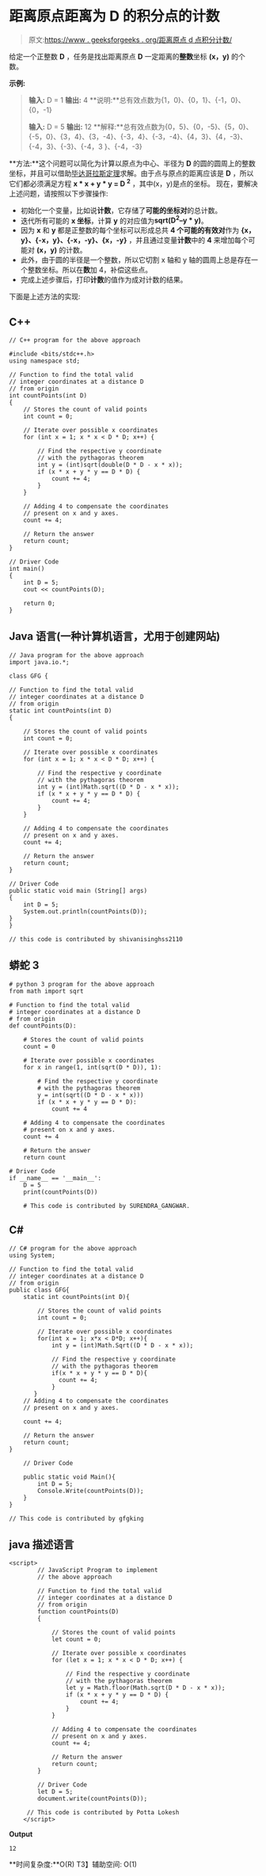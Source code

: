 # 距离原点距离为 D 的积分点的计数

> 原文:[https://www . geeksforgeeks . org/距离原点 d 点积分计数/](https://www.geeksforgeeks.org/count-of-integral-points-that-lie-at-a-distance-d-from-origin/)

给定一个正整数 **D** ，任务是找出距离原点 **D** 一定距离的**整数**坐标 **(x，y)** 的个数。

**示例:**

> **输入:** D = 1
> **输出:** 4
> **说明:**总有效点数为{1，0}、{0，1}、{-1，0}、{0，-1}
> 
> **输入:** D = 5
> **输出:** 12
> **解释:**总有效点数为{0，5}、{0，-5}、{5，0}、{-5，0}、{3，4}、{3，-4}、{-3，4}、{-3，-4}、{4，3}、{4，-3}、{-4，3}、{-3}、{-4，3 }、{-4，-3}

**方法:**这个问题可以简化为计算以原点为中心、半径为 **D** 的圆的圆周上的整数坐标，并且可以借助[毕达哥拉斯定理](https://en.wikipedia.org/wiki/Pythagorean_theorem)求解。由于点与原点的距离应该是 **D** ，所以它们都必须满足方程 **x * x + y * y = D <sup>2</sup>** ，其中(x，y)是点的坐标。
现在，要解决上述问题，请按照以下步骤操作:

*   初始化一个变量，比如说**计数**，它存储了**可能的坐标对**的总计数。
*   迭代所有可能的 **x 坐标**，计算 **y** 的对应值为**sqrt(D<sup>2</sup>–y * y)**。
*   因为 **x** 和 **y** 都是正整数的每个坐标可以形成总共 **4 个可能的有效对**作为 **{x，y}、{-x，y}、{-x，-y}、{x，-y}** ，并且通过变量**计数**中的 **4** 来增加每个可能对 **(x，y)** 的计数。
*   此外，由于圆的半径是一个整数，所以它切割 x 轴和 y 轴的圆周上总是存在一个整数坐标。所以在**数**加 4，补偿这些点。
*   完成上述步骤后，打印**计数**的值作为成对计数的结果。

下面是上述方法的实现:

## C++

```
// C++ program for the above approach

#include <bits/stdc++.h>
using namespace std;

// Function to find the total valid
// integer coordinates at a distance D
// from origin
int countPoints(int D)
{
    // Stores the count of valid points
    int count = 0;

    // Iterate over possible x coordinates
    for (int x = 1; x * x < D * D; x++) {

        // Find the respective y coordinate
        // with the pythagoras theorem
        int y = (int)sqrt(double(D * D - x * x));
        if (x * x + y * y == D * D) {
            count += 4;
        }
    }

    // Adding 4 to compensate the coordinates
    // present on x and y axes.
    count += 4;

    // Return the answer
    return count;
}

// Driver Code
int main()
{
    int D = 5;
    cout << countPoints(D);

    return 0;
}
```

## Java 语言(一种计算机语言，尤用于创建网站)

```
// Java program for the above approach
import java.io.*;

class GFG {

// Function to find the total valid
// integer coordinates at a distance D
// from origin
static int countPoints(int D)
{

    // Stores the count of valid points
    int count = 0;

    // Iterate over possible x coordinates
    for (int x = 1; x * x < D * D; x++) {

        // Find the respective y coordinate
        // with the pythagoras theorem
        int y = (int)Math.sqrt((D * D - x * x));
        if (x * x + y * y == D * D) {
            count += 4;
        }
    }

    // Adding 4 to compensate the coordinates
    // present on x and y axes.
    count += 4;

    // Return the answer
    return count;
}

// Driver Code
public static void main (String[] args)
{
    int D = 5;
    System.out.println(countPoints(D));
}
}

// this code is contributed by shivanisinghss2110
```

## 蟒蛇 3

```
# python 3 program for the above approach
from math import sqrt

# Function to find the total valid
# integer coordinates at a distance D
# from origin
def countPoints(D):

    # Stores the count of valid points
    count = 0

    # Iterate over possible x coordinates
    for x in range(1, int(sqrt(D * D)), 1):

        # Find the respective y coordinate
        # with the pythagoras theorem
        y = int(sqrt((D * D - x * x)))
        if (x * x + y * y == D * D):
            count += 4

    # Adding 4 to compensate the coordinates
    # present on x and y axes.
    count += 4

    # Return the answer
    return count

# Driver Code
if __name__ == '__main__':
    D = 5
    print(countPoints(D))

    # This code is contributed by SURENDRA_GANGWAR.
```

## C#

```
// C# program for the above approach
using System;

// Function to find the total valid
// integer coordinates at a distance D
// from origin
public class GFG{
    static int countPoints(int D){

        // Stores the count of valid points
        int count = 0;

        // Iterate over possible x coordinates
        for(int x = 1; x*x < D*D; x++){
            int y = (int)Math.Sqrt((D * D - x * x));

            // Find the respective y coordinate
            // with the pythagoras theorem
            if(x * x + y * y == D * D){
              count += 4;  
            }
       }
    // Adding 4 to compensate the coordinates
    // present on x and y axes.

    count += 4;

    // Return the answer
    return count;
}

    // Driver Code

    public static void Main(){
        int D = 5;
        Console.Write(countPoints(D));
    }
}

// This code is contributed by gfgking
```

## java 描述语言

```
<script>
        // JavaScript Program to implement
        // the above approach

        // Function to find the total valid
        // integer coordinates at a distance D
        // from origin
        function countPoints(D)
        {

            // Stores the count of valid points
            let count = 0;

            // Iterate over possible x coordinates
            for (let x = 1; x * x < D * D; x++) {

                // Find the respective y coordinate
                // with the pythagoras theorem
                let y = Math.floor(Math.sqrt(D * D - x * x));
                if (x * x + y * y == D * D) {
                    count += 4;
                }
            }

            // Adding 4 to compensate the coordinates
            // present on x and y axes.
            count += 4;

            // Return the answer
            return count;
        }

        // Driver Code
        let D = 5;
        document.write(countPoints(D));

     // This code is contributed by Potta Lokesh
    </script>
```

**Output**

```
12
```

**时间复杂度:**O(R)
T3】辅助空间: O(1)